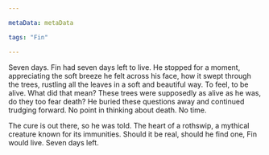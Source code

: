 ```yaml
---

metaData: metaData

tags: "Fin"

---
```


Seven days. Fin had seven days left to live. He stopped for a moment, appreciating the soft breeze he felt across his face, how it swept through the trees, rustling all the leaves in a soft and beautiful way. To feel, to be alive. What did that mean? These trees were supposedly as alive as he was, do they too fear death? He buried these questions away and continued trudging forward. No point in thinking about death. No time. 

The cure is out there, so he was told. The heart of a rothswip, a mythical creature known for its immunities. Should it be real, should he find one, Fin would live. Seven days left.